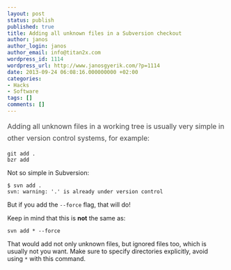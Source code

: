 ```yaml
---
layout: post
status: publish
published: true
title: Adding all unknown files in a Subversion checkout
author: janos
author_login: janos
author_email: info@titan2x.com
wordpress_id: 1114
wordpress_url: http://www.janosgyerik.com/?p=1114
date: 2013-09-24 06:08:16.000000000 +02:00
categories:
- Hacks
- Software
tags: []
comments: []
---
```

<span style="line-height: 1.714285714; color: #444444; font-size: 1rem;">Adding all unknown files in a working tree is usually very simple in other version control systems, for example:</span>
<div>
<pre><code>git add .
bzr add
</code></pre>
Not so simple in Subversion:
<pre><code>$ svn add .
svn: warning: '.' is already under version control
</code></pre>
But if you add the <code>--force</code> flag, that will do!

Keep in mind that this is <strong>not</strong> the same as:
<pre><code>svn add * --force
</code></pre>
That would add not only unknown files, but ignored files too, which is usually not you want. Make sure to specify directories explicitly, avoid using <code>*</code> with this command.

</div>

